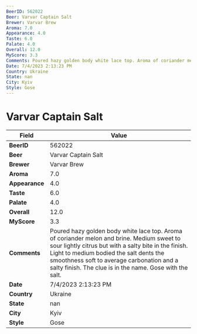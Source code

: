 ```yaml
---
BeerID: 562022
Beer: Varvar Captain Salt
Brewer: Varvar Brew
Aroma: 7.0
Appearance: 4.0
Taste: 6.0
Palate: 4.0
Overall: 12.0
MyScore: 3.3
Comments: Poured hazy golden body white lace top. Aroma of coriander melon and brine. Medium sweet to sour lightly citrus but with a salty bite in the finish. Light to medium bodied the salt dents the smoothness soft to average carbonation and a salty finish. The clue is in the name. Gose with the salt.
Date: 7/4/2023 2:13:23 PM
Country: Ukraine
State: nan
City: Kyiv
Style: Gose
---
```


# Varvar Captain Salt

| Field         | Value |
|---------------|-------|
| **BeerID** | 562022 |
| **Beer** | Varvar Captain Salt |
| **Brewer** | Varvar Brew |
| **Aroma** | 7.0 |
| **Appearance** | 4.0 |
| **Taste** | 6.0 |
| **Palate** | 4.0 |
| **Overall** | 12.0 |
| **MyScore** | 3.3 |
| **Comments** | Poured hazy golden body white lace top. Aroma of coriander melon and brine. Medium sweet to sour lightly citrus but with a salty bite in the finish. Light to medium bodied the salt dents the smoothness soft to average carbonation and a salty finish. The clue is in the name. Gose with the salt. |
| **Date** | 7/4/2023 2:13:23 PM |
| **Country** | Ukraine |
| **State** | nan |
| **City** | Kyiv |
| **Style** | Gose |
